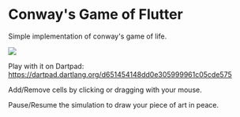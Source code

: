 # Conway's Game of Flutter

Simple implementation of conway's game of life.

<img src="/SlaxXxX/ConwaysGameOfFlutter/raw/master/screenshot.jpg" style="max-width:50%;" />

Play with it on Dartpad: https://dartpad.dartlang.org/d651454148dd0e305999961c05cde575

Add/Remove cells by clicking or dragging with your mouse.

Pause/Resume the simulation to draw your piece of art in peace.
